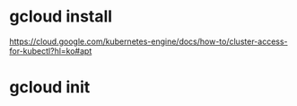 # gcloud install
https://cloud.google.com/kubernetes-engine/docs/how-to/cluster-access-for-kubectl?hl=ko#apt

# gcloud init
